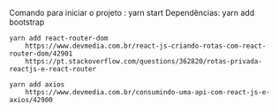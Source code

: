 Comando para iniciar o projeto : yarn start
Dependências:
    yarn add bootstrap
    
    yarn add react-router-dom   
        https://www.devmedia.com.br/react-js-criando-rotas-com-react-router-dom/42901
        https://pt.stackoverflow.com/questions/362820/rotas-privada-reactjs-e-react-router

    yarn add axios
        https://www.devmedia.com.br/consumindo-uma-api-com-react-js-e-axios/42900